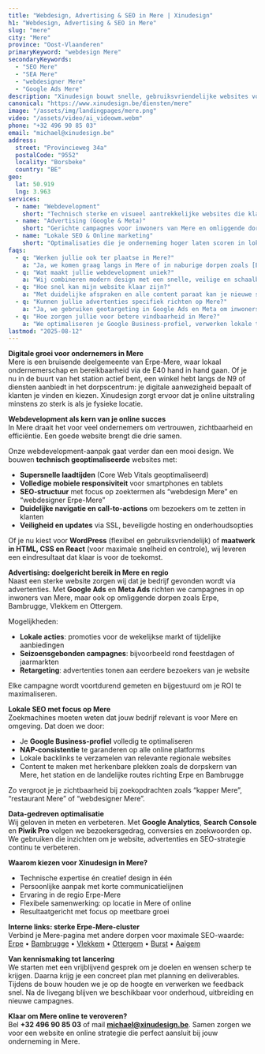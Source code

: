 ```yaml
---
title: "Webdesign, Advertising & SEO in Mere | Xinudesign"
h1: "Webdesign, Advertising & SEO in Mere"
slug: "mere"
city: "Mere"
province: "Oost-Vlaanderen"
primaryKeyword: "webdesign Mere"
secondaryKeywords:
  - "SEO Mere"
  - "SEA Mere"
  - "webdesigner Mere"
  - "Google Ads Mere"
description: "Xinudesign bouwt snelle, gebruiksvriendelijke websites voor ondernemers in Mere, versterkt met lokale SEO en doelgerichte advertentiecampagnes voor maximale zichtbaarheid."
canonical: "https://www.xinudesign.be/diensten/mere"
image: "/assets/img/landingpages/mere.png"
video: "/assets/video/ai_videowm.webm"
phone: "+32 496 90 85 03"
email: "michael@xinudesign.be"
address:
  street: "Provincieweg 34a"
  postalCode: "9552"
  locality: "Borsbeke"
  country: "BE"
geo:
  lat: 50.919
  lng: 3.963
services:
  - name: "Webdevelopment"
    short: "Technisch sterke en visueel aantrekkelijke websites die klanten in Mere overtuigen."
  - name: "Advertising (Google & Meta)"
    short: "Gerichte campagnes voor inwoners van Mere en omliggende dorpen."
  - name: "Lokale SEO & Online marketing"
    short: "Optimalisaties die je onderneming hoger laten scoren in lokale zoekresultaten."
faqs:
  - q: "Werken jullie ook ter plaatse in Mere?"
    a: "Ja, we komen graag langs in Mere of in naburige dorpen zoals [Erpe](/diensten/erpe), [Bambrugge](/diensten/bambrugge) en [Vlekkem](/diensten/vlekkem). Online meetings zijn ook altijd mogelijk."
  - q: "Wat maakt jullie webdevelopment uniek?"
    a: "Wij combineren modern design met een snelle, veilige en schaalbare technische basis. Elke website is SEO-vriendelijk en gebouwd voor conversie."
  - q: "Hoe snel kan mijn website klaar zijn?"
    a: "Met duidelijke afspraken en alle content paraat kan je nieuwe site binnen 2 tot 4 weken online staan."
  - q: "Kunnen jullie advertenties specifiek richten op Mere?"
    a: "Ja, we gebruiken geotargeting in Google Ads en Meta om inwoners van Mere en de regio Erpe-Mere te bereiken."
  - q: "Hoe zorgen jullie voor betere vindbaarheid in Mere?"
    a: "We optimaliseren je Google Business-profiel, verwerken lokale trefwoorden en bouwen backlinks vanuit regionale websites."
lastmod: "2025-08-12"
---
```


**Digitale groei voor ondernemers in Mere**  
Mere is een bruisende deelgemeente van Erpe-Mere, waar lokaal ondernemerschap en bereikbaarheid via de E40 hand in hand gaan. Of je nu in de buurt van het station actief bent, een winkel hebt langs de N9 of diensten aanbiedt in het dorpscentrum: je digitale aanwezigheid bepaalt of klanten je vinden en kiezen. Xinudesign zorgt ervoor dat je online uitstraling minstens zo sterk is als je fysieke locatie.

**Webdevelopment als kern van je online succes**  
In Mere draait het voor veel ondernemers om vertrouwen, zichtbaarheid en efficiëntie. Een goede website brengt die drie samen.

Onze webdevelopment-aanpak gaat verder dan een mooi design. We bouwen **technisch geoptimaliseerde** websites met:

- **Supersnelle laadtijden** (Core Web Vitals geoptimaliseerd)
- **Volledige mobiele responsiviteit** voor smartphones en tablets
- **SEO-structuur** met focus op zoektermen als “webdesign Mere” en “webdesigner Erpe-Mere”
- **Duidelijke navigatie en call-to-actions** om bezoekers om te zetten in klanten
- **Veiligheid en updates** via SSL, beveiligde hosting en onderhoudsopties

Of je nu kiest voor **WordPress** (flexibel en gebruiksvriendelijk) of **maatwerk in HTML, CSS en React** (voor maximale snelheid en controle), wij leveren een eindresultaat dat klaar is voor de toekomst.

**Advertising: doelgericht bereik in Mere en regio**  
Naast een sterke website zorgen wij dat je bedrijf gevonden wordt via advertenties. Met **Google Ads** en **Meta Ads** richten we campagnes in op inwoners van Mere, maar ook op omliggende dorpen zoals Erpe, Bambrugge, Vlekkem en Ottergem.

Mogelijkheden:

- **Lokale acties**: promoties voor de wekelijkse markt of tijdelijke aanbiedingen
- **Seizoensgebonden campagnes**: bijvoorbeeld rond feestdagen of jaarmarkten
- **Retargeting**: advertenties tonen aan eerdere bezoekers van je website

Elke campagne wordt voortdurend gemeten en bijgestuurd om je ROI te maximaliseren.

**Lokale SEO met focus op Mere**  
Zoekmachines moeten weten dat jouw bedrijf relevant is voor Mere en omgeving. Dat doen we door:

- Je **Google Business-profiel** volledig te optimaliseren
- **NAP-consistentie** te garanderen op alle online platforms
- Lokale backlinks te verzamelen van relevante regionale websites
- Content te maken met herkenbare plekken zoals de dorpskern van Mere, het station en de landelijke routes richting Erpe en Bambrugge

Zo vergroot je je zichtbaarheid bij zoekopdrachten zoals “kapper Mere”, “restaurant Mere” of “webdesigner Mere”.

**Data-gedreven optimalisatie**  
Wij geloven in meten en verbeteren. Met **Google Analytics**, **Search Console** en **Piwik Pro** volgen we bezoekersgedrag, conversies en zoekwoorden op. We gebruiken die inzichten om je website, advertenties en SEO-strategie continu te verbeteren.

**Waarom kiezen voor Xinudesign in Mere?**

- Technische expertise én creatief design in één
- Persoonlijke aanpak met korte communicatielijnen
- Ervaring in de regio Erpe-Mere
- Flexibele samenwerking: op locatie in Mere of online
- Resultaatgericht met focus op meetbare groei

**Interne links: sterke Erpe-Mere-cluster**  
Verbind je Mere-pagina met andere dorpen voor maximale SEO-waarde:  
[Erpe](/diensten/erpe) • [Bambrugge](/diensten/bambrugge) • [Vlekkem](/diensten/vlekkem) • [Ottergem](/diensten/ottergem) • [Burst](/diensten/burst) • [Aaigem](/diensten/aaigem)

**Van kennismaking tot lancering**  
We starten met een vrijblijvend gesprek om je doelen en wensen scherp te krijgen. Daarna krijg je een concreet plan met planning en deliverables. Tijdens de bouw houden we je op de hoogte en verwerken we feedback snel. Na de livegang blijven we beschikbaar voor onderhoud, uitbreiding en nieuwe campagnes.

**Klaar om Mere online te veroveren?**  
Bel **+32 496 90 85 03** of mail **[michael@xinudesign.be](mailto:michael@xinudesign.be)**. Samen zorgen we voor een website en online strategie die perfect aansluit bij jouw onderneming in Mere.
